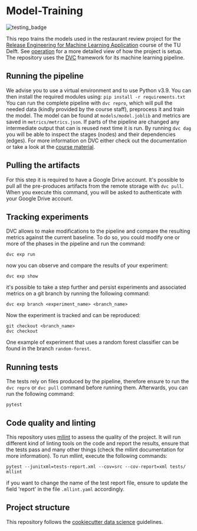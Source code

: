 # Model-Training
![testing_badge](https://github.com/remla23-team13/model-training/actions/workflows/CI.yml/badge.svg?event=pull_request)

This repo trains the models used in the restaurant review project for the [Release Engineering for Machine Learning Application](https://se.ewi.tudelft.nl/remla/) course of the TU Delft.
See [operation](https://github.com/remla23-team13/operation) for a more detailed view of how the project is setup.
The repository uses the [DVC](https://dvc.org/) framework for its machine learning pipeline.

## Running the pipeline
We advise you to use a virtual environment and to use Python v3.9.
You can then install the required modules using:
`pip install -r requirements.txt`
You can run the complete pipeline with `dvc repro`, which will pull the needed data (kindly provided by the course staff), preprocess it and train the model. 
The model can be found at `models/model.joblib` and metrics are saved in `metrics/metrics.json`.
If parts of the pipeline are changed any intermediate output that can is reused next time it is run. 
By running `dvc dag` you will be able to inspect the stages (nodes) and their dependencies (edges).
For more information on DVC either check out the documentation or take a look at the [course material](https://se.ewi.tudelft.nl/remla/material/ML_config_management/). 

## Pulling the artifacts
For this step it is required to have a Google Drive account. 
It's possible to pull all the pre-produces artifacts from the remote storage with `dvc pull`. 
When you execute this command, you will be asked to authenticate with your Google Drive account.

## Tracking experiments
DVC allows to make modifications to the pipeline and compare the resulting metrics against the current baseline.
To do so, you could modify one or more of the phases in the pipeline and run the command:
```
dvc exp run
```
now you can observe and compare the results of your experiment:
```
dvc exp show
```
it's possible to take a step further and persist experiments and associated metrics on a git branch by running the following command:

```
dvc exp branch <experiment_name> <branch_name>
```
Now the experiment is tracked and can be reproduced:
```
git checkout <branch_name>
dvc checkout
```
One example of experiment that uses a random forest classifier
can be found in the branch ```random-forest```.

## Running tests
The tests rely on files produced by the pipeline, therefore ensure to run the ```dvc repro``` or ```dvc pull``` command before running them.
Afterwards, you can run the following command:
```
pytest
```

## Code quality and linting
This repository uses [mllint](https://github.com/bvobart/mllint) to assess the quality of the project.
It will run different kind of linting tools on the code and report the results, ensure that the tests pass and many other things (check the mllint
documentation for more information).
To run mllint, execute the following commands:
```
pytest --junitxml=tests-report.xml --cov=src --cov-report=xml tests/
mllint
```
if you want to change the name of the test report file, ensure to update the field 'report'
in the file `.mllint.yaml` accordingly.
## Project structure
This repository follows the [cookiecutter data science](https://drivendata.github.io/cookiecutter-data-science/#directory-structure) guidelines.